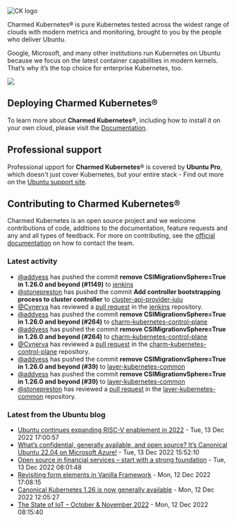 ![CK logo](https://assets.ubuntu.com/v1/451d4cf4-Charmed+Kubernetes_RGB_onWhite_2022.svg)

Charmed Kubernetes® is pure Kubernetes tested across the widest range of clouds with modern metrics and monitoring, brought to you by the people who deliver Ubuntu.

Google, Microsoft, and many other institutions run Kubernetes on Ubuntu because we focus on the latest container capabilities in modern kernels. That’s why it’s the top choice for enterprise Kubernetes, too.

![](https://assets.ubuntu.com/v1/843c77b6-juju-at-a-glace.svg)

## Deploying Charmed Kubernetes®

To learn more about **Charmed Kubernetes**®, including how to install it on your own cloud, please visit the [Documentation][docs].

## Professional support

Professional upport for **Charmed Kubernetes**® is covered by **Ubuntu Pro**, which doesn't just cover Kubernetes, but your entire stack - Find out more on the [Ubuntu support site](https://ubuntu.com/support).

## Contributing to Charmed Kubernetes®

Charmed Kubernetes is an open source project and we welcome contributions of code, additions to the documentation, feature requests and any and all types of feedback. For more on contributing, see the [official documentation][get-in-touch] on how to contact the team.

<!-- LINKS -->
[docs]: https://ubuntu.com/kubernetes/docs
[get-in-touch]: https://ubuntu.com/kubernetes/docs/get-in-touch

### Latest activity

<!-- activity starts -->
 - [@addyess](https://github.com/addyess) has pushed the commit **remove CSIMigrationvSphere=True in 1.26.0 and beyond (#1149)** to [jenkins](https://github.com/charmed-kubernetes/jenkins)
 - [@stonepreston](https://github.com/stonepreston) has pushed the commit **Add controller bootstrapping process to cluster controller** to [cluster-api-provider-juju](https://github.com/charmed-kubernetes/cluster-api-provider-juju)
 - [@Cynerva](https://github.com/Cynerva) has reviewed a [pull request](https://github.com/charmed-kubernetes/jenkins/pull/1149) in the [jenkins](https://github.com/charmed-kubernetes/jenkins) repository.
 - [@addyess](https://github.com/addyess) has pushed the commit **remove CSIMigrationvSphere=True in 1.26.0 and beyond (#264)** to [charm-kubernetes-control-plane](https://github.com/charmed-kubernetes/charm-kubernetes-control-plane)
 - [@addyess](https://github.com/addyess) has pushed the commit **remove CSIMigrationvSphere=True in 1.26.0 and beyond (#264)** to [charm-kubernetes-control-plane](https://github.com/charmed-kubernetes/charm-kubernetes-control-plane)
 - [@Cynerva](https://github.com/Cynerva) has reviewed a [pull request](https://github.com/charmed-kubernetes/charm-kubernetes-control-plane/pull/264) in the [charm-kubernetes-control-plane](https://github.com/charmed-kubernetes/charm-kubernetes-control-plane) repository.
 - [@addyess](https://github.com/addyess) has pushed the commit **remove CSIMigrationvSphere=True in 1.26.0 and beyond (#39)** to [layer-kubernetes-common](https://github.com/charmed-kubernetes/layer-kubernetes-common)
 - [@addyess](https://github.com/addyess) has pushed the commit **remove CSIMigrationvSphere=True in 1.26.0 and beyond (#39)** to [layer-kubernetes-common](https://github.com/charmed-kubernetes/layer-kubernetes-common)
 - [@stonepreston](https://github.com/stonepreston) has reviewed a [pull request](https://github.com/charmed-kubernetes/layer-kubernetes-common/pull/39) in the [layer-kubernetes-common](https://github.com/charmed-kubernetes/layer-kubernetes-common) repository.
<!-- activity ends -->

<!-- roadmap starts -->

<!-- roadmap ends -->

### Latest from the Ubuntu blog

<!-- blog starts -->
* [Ubuntu continues expanding RISC-V enablement in 2022](https://ubuntu.com//blog/ubuntu-continues-expanding-risc-v-enablement-in-2022) - Tue, 13 Dec 2022 17:00:57 
* [What’s confidential, generally available, and open source? It’s Canonical Ubuntu 22.04 on Microsoft Azure!](https://ubuntu.com//blog/whats-confidential-generally-available-and-open-source-its-canonical-ubuntu-22-04-on-microsoft-azure) - Tue, 13 Dec 2022 15:52:10 
* [Open source in financial services &#8211; start with a strong foundation](https://ubuntu.com//blog/open-source-in-financial-services-start-with-a-strong-foundation) - Tue, 13 Dec 2022 08:01:48 
* [Revisiting form elements in Vanilla Framework](https://ubuntu.com//blog/revisitign-form-elements-in-vanilla-framework) - Mon, 12 Dec 2022 17:08:15 
* [Canonical Kubernetes 1.26 is now generally available](https://ubuntu.com//blog/canonical-kubernetes-1-26-is-now-generally-available) - Mon, 12 Dec 2022 12:05:27 
* [The State of IoT – October &#038; November 2022](https://ubuntu.com//blog/state-of-iot-october-november-2022) - Mon, 12 Dec 2022 08:15:40 
<!-- blog ends -->
